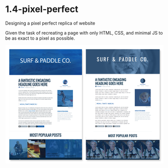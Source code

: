 # 1.4-pixel-perfect
Designing a pixel perfect replica of website


Given the task of recreating a page with only HTML, CSS, and minimal JS to be as exact to a pixel as possible.

![alt tag](https://github.com/johnbaldwin3/1.4-pixel-perfect/blob/master/images/pixel-perfect.png)
